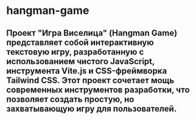 # hangman-game
## Проект "Игра Виселица" (Hangman Game) представляет собой интерактивную текстовую игру, разработанную с использованием чистого JavaScript, инструмента Vite.js и CSS-фреймворка Tailwind CSS. Этот проект сочетает мощь современных инструментов разработки, что позволяет создать простую, но захватывающую игру для пользователей.
